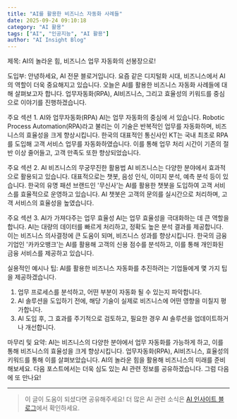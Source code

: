 ```yaml
---
title: "AI를 활용한 비즈니스 자동화 사례들"
date: 2025-09-24 09:10:18
category: "AI 활용"
tags: ["AI", "인공지능", "AI 활용"]
author: "AI Insight Blog"
---
```


제목: AI의 놀라운 힘, 비즈니스 업무 자동화의 선봉장으로!

도입부:
안녕하세요, AI 전문 블로거입니다. 요즘 같은 디지털화 시대, 비즈니스에서 AI의 역할이 더욱 중요해지고 있습니다. 오늘은 AI를 활용한 비즈니스 자동화 사례들에 대해 살펴보고자 합니다. 업무자동화(RPA), AI비즈니스, 그리고 효율성의 키워드를 중심으로 이야기를 진행하겠습니다.

주요 섹션 1. AI와 업무자동화(RPA)
AI는 업무 자동화의 중심에 서 있습니다. Robotic Process Automation(RPA)라고 불리는 이 기술은 반복적인 업무를 자동화하며, 비즈니스의 효율성을 크게 향상시킵니다. 한국의 대표적인 통신사인 KT는 국내 최초로 RPA를 도입해 고객 서비스 업무를 자동화하였습니다. 이를 통해 업무 처리 시간이 기존의 절반 이상 줄어들고, 고객 만족도 또한 향상되었습니다.

주요 섹션 2. AI 비즈니스의 무궁무진한 활용법
AI 비즈니스는 다양한 분야에서 효과적으로 활용되고 있습니다. 대표적으로는 챗봇, 음성 인식, 이미지 분석, 예측 분석 등이 있습니다. 한국의 유명 패션 브랜드인 '무신사'는 AI를 활용한 챗봇을 도입하여 고객 서비스를 효율적으로 운영하고 있습니다. AI 챗봇은 고객의 문의를 실시간으로 처리하며, 고객 서비스의 효율성을 높였습니다.

주요 섹션 3. AI가 가져다주는 업무 효율성
AI는 업무 효율성을 극대화하는 데 큰 역할을 합니다. AI는 대량의 데이터를 빠르게 처리하고, 정확도 높은 분석 결과를 제공합니다. 이는 비즈니스 의사결정에 큰 도움이 되며, 비즈니스 성과를 향상시킵니다. 한국의 금융 기업인 '카카오뱅크'는 AI를 활용해 고객의 신용 점수를 분석하고, 이를 통해 개인화된 금융 서비스를 제공하고 있습니다.

실용적인 예시나 팁:
AI를 활용한 비즈니스 자동화를 추진하려는 기업들에게 몇 가지 팁을 제공하겠습니다. 
1. 업무 프로세스를 분석하고, 어떤 부분이 자동화 될 수 있는지 파악합니다.
2. AI 솔루션을 도입하기 전에, 해당 기술이 실제로 비즈니스에 어떤 영향을 미칠지 평가합니다.
3. AI 도입 후, 그 효과를 주기적으로 검토하고, 필요한 경우 AI 솔루션을 업데이트하거나 개선합니다.

마무리 및 요약:
AI는 비즈니스의 다양한 분야에서 업무 자동화를 가능하게 하고, 이를 통해 비즈니스의 효율성을 크게 향상시킵니다. 업무자동화(RPA), AI비즈니스, 효율성의 키워드를 통해 이를 살펴보았습니다. AI의 놀라운 힘을 활용해 비즈니스의 미래를 준비해보세요. 다음 포스트에서는 더욱 심도 있는 AI 관련 정보를 공유하겠습니다. 그럼 다음에 또 만나요!

---

> 이 글이 도움이 되셨다면 공유해주세요! 
> 더 많은 AI 관련 소식은 [AI 인사이트 블로그](https://tonyhwang1004.github.io/ai-insight-blog)에서 확인하세요.
